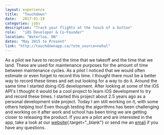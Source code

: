 ```yaml
---
layout: experience
title:  "Touchdown"
date:   2017-01-19
categories: jobs
description: "Track your flights at the touch of a button"
role:	"iOS Developer & Co-Founder"
location: "Waterloo, ON"
dates: "May 2015 to Present"
link: "http://touchdownapp.ca/?utm_source=nehal"
---
```


As a pilot we have to record the time that we takeoff and the time that we land. These are used for maintenance purposes for the amount of time between maintenance cycles. As a pilot I noticed that we would often estimate or even forget to record this time. I thought there must be a better way to record these times and set out looking for a way to do it. Around the same time I started doing iOS development. After looking at some of the iOS API's I thought it would be a cool project to learn iOS development to try and record these times. I started this project about 2.5 years ago as a personal development side project. Today I am still working on it, with some others helping too! Even though testing the algorithms has been challenging and working on it after work and school has been tiring we are getting closer to releasing the product. If you are a pilot and are interested in the app, take a look at our [website][td-web]{:target="_blank"} or send me an [email][td-email] if you have any questions.

[td-web]: http://touchdownapp.ca/?utm_source=nehal
[td-email]: mailto:nehal@touchdownapp.ca
